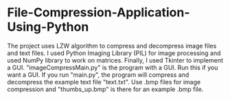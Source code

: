 # File-Compression-Application-Using-Python
The project uses LZW algorithm to compress and decompress image files and text files. I used Python Imaging Library (PIL) for image
processing and used NumPy library to work on matrices. Finally, I used Tkinter to implement a GUI. "imageCompressMain.py" is the program with a GUI. Run this if you want a GUI. 
If you run "main.py", the program will compress and decompress the example text file "text.txt". Use .bmp files for image compression and "thumbs_up.bmp" is there for an example .bmp file.

